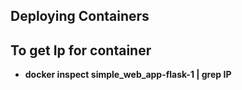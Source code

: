## Deploying Containers

## To get Ip for container

* **docker inspect simple_web_app-flask-1 | grep IP**
